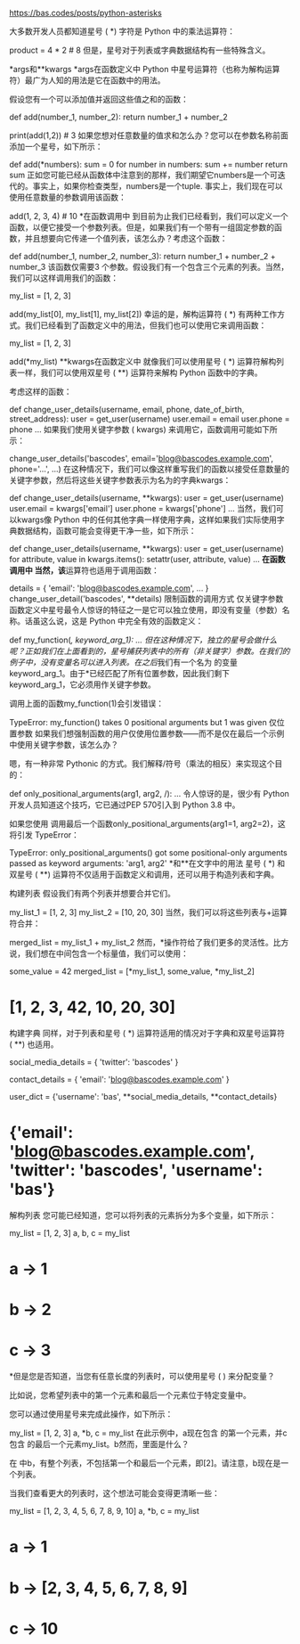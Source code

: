 https://bas.codes/posts/python-asterisks

大多数开发人员都知道星号 ( *) 字符是 Python 中的乘法运算符：

product = 4 * 2  # 8
但是，星号对于列表或字典数据结构有一些特殊含义。

*args和**kwargs
*args在函数定义中
Python 中星号运算符（也称为解构运算符）最广为人知的用法是它在函数中的用法。

假设您有一个可以添加值并返回这些值之和的函数：

def add(number_1, number_2):
    return number_1 + number_2

print(add(1,2)) # 3
如果您想对任意数量的值求和怎么办？您可以在参数名称前面添加一个星号，如下所示：

def add(*numbers):
    sum = 0
    for number in numbers:
        sum += number
    return sum
正如您可能已经从函数体中注意到的那样，我们期望它numbers是一个可迭代的。事实上，如果你检查类型，numbers是一个tuple. 事实上，我们现在可以使用任意数量的参数调用该函数：

add(1, 2, 3, 4) # 10
*在函数调用中
到目前为止我们已经看到，我们可以定义一个函数，以便它接受一个参数列表。但是，如果我们有一个带有一组固定参数的函数，并且想要向它传递一个值列表，该怎么办？考虑这个函数：

def add(number_1, number_2, number_3):
    return number_1 + number_2 + number_3
该函数仅需要3 个参数。假设我们有一个包含三个元素的列表。当然，我们可以这样调用我们的函数：

my_list = [1, 2, 3]

add(my_list[0], my_list[1], my_list[2])
幸运的是，解构运算符 ( *) 有两种工作方式。我们已经看到了函数定义中的用法，但我们也可以使用它来调用函数：

my_list = [1, 2, 3]

add(*my_list)
**kwargs在函数定义中
就像我们可以使用星号 ( *) 运算符解构列表一样，我们可以使用双星号 ( **) 运算符来解构 Python 函数中的字典。

考虑这样的函数：

def change_user_details(username, email, phone, date_of_birth, street_address):
    user = get_user(username)
    user.email = email
    user.phone = phone
    ...
如果我们使用关键字参数 ( kwargs) 来调用它，函数调用可能如下所示：

change_user_details('bascodes', email='blog@bascodes.example.com', phone='...', ...)
在这种情况下，我们可以像这样重写我们的函数以接受任意数量的关键字参数，然后将这些关键字参数表示为名为的字典kwargs：

def change_user_details(username, **kwargs):
    user = get_user(username)
    user.email = kwargs['email']
    user.phone = kwargs['phone']
    ...
当然，我们可以kwargs像 Python 中的任何其他字典一样使用字典，这样如果我们实际使用字典数据结构，函数可能会变得更干净一些，如下所示：

def change_user_details(username, **kwargs):
    user = get_user(username)
    for attribute, value in kwargs.items():
        setattr(user, attribute, value)
    ...
**在函数调用中
当然，该**运算符也适用于调用函数：

details = {
    'email': 'blog@bascodes.example.com',
    ...
}
change_user_detail('bascodes', **details)
限制函数的调用方式
仅关键字参数
函数定义中星号最令人惊讶的特征之一是它可以独立使用，即没有变量（参数）名称。话虽这么说，这是 Python 中完全有效的函数定义：

def my_function(*, keyword_arg_1):
    ...
但在这种情况下，独立的星号会做什么呢？正如我们在上面看到的，星号捕获列表中的所有（非关键字）参数。在我们的例子中，没有变量名可以进入列表。在之后*我们有一个名为 的变量keyword_arg_1。由于*已经匹配了所有位置参数，因此我们剩下keyword_arg_1，它必须用作关键字参数。

调用上面的函数my_function(1)会引发错误：

TypeError: my_function() takes 0 positional arguments but 1 was given
仅位置参数
如果我们想强制函数的用户仅使用位置参数——而不是仅在最后一个示例中使用关键字参数，该怎么办？

嗯，有一种非常 Pythonic 的方式。我们解释/符号（乘法的相反）来实现这个目的：

def only_positional_arguments(arg1, arg2, /):
    ...
令人惊讶的是，很少有 Python 开发人员知道这个技巧，它已通过PEP 570引入到 Python 3.8 中。

如果您使用 调用最后一个函数only_positional_arguments(arg1=1, arg2=2)，这将引发 TypeError：

TypeError: only_positional_arguments() got some positional-only arguments passed as keyword arguments: 'arg1, arg2'
*和**在文字中的用法
星号 ( *) 和双星号 ( **) 运算符不仅适用于函数定义和调用，还可以用于构造列表和字典。

构建列表
假设我们有两个列表并想要合并它们。

my_list_1 = [1, 2, 3]
my_list_2 = [10, 20, 30]
当然，我们可以将这些列表与+运算符合并：

merged_list = my_list_1 + my_list_2
然而，*操作符给了我们更多的灵活性。比方说，我们想在中间包含一个标量值，我们可以使用：

some_value = 42
merged_list = [*my_list_1, some_value, *my_list_2]

# [1, 2, 3, 42, 10, 20, 30]
构建字典
同样，对于列表和星号 ( *) 运算符适用的情况对于字典和双星号运算符 ( **) 也适用。

social_media_details = {
    'twitter': 'bascodes'
}

contact_details = {
    'email': 'blog@bascodes.example.com'
}

user_dict = {'username': 'bas', **social_media_details, **contact_details}
# {'email': 'blog@bascodes.example.com', 'twitter': 'bascodes', 'username': 'bas'}
解构列表
您可能已经知道，您可以将列表的元素拆分为多个变量，如下所示：

my_list = [1, 2, 3]
a, b, c = my_list

# a -> 1
# b -> 2
# c -> 3
*但是您是否知道，当您有任意长度的列表时，可以使用星号 ( ) 来分配变量？

比如说，您希望列表中的第一个元素和最后一个元素位于特定变量中。

您可以通过使用星号来完成此操作，如下所示：

my_list = [1, 2, 3]
a, *b, c = my_list
在此示例中，a现在包含 的第一个元素，并c包含 的最后一个元素my_list。b然而，里面是什么？

在 中b，有整个列表，不包括第一个和最后一个元素，即[2]。请注意，b现在是一个列表。

当我们查看更大的列表时，这个想法可能会变得更清晰一些：

my_list = [1, 2, 3, 4, 5, 6, 7, 8, 9, 10]
a, *b, c = my_list

# a -> 1
# b -> [2, 3, 4, 5, 6, 7, 8, 9]
# c -> 10